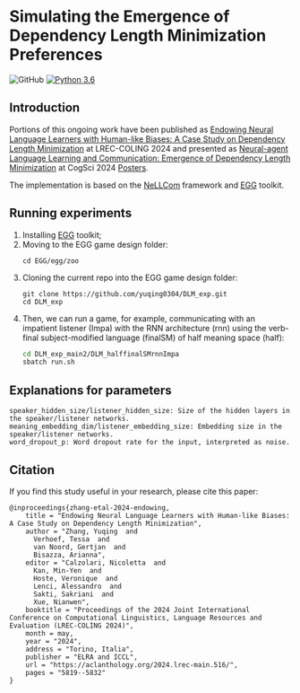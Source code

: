 # Simulating the Emergence of Dependency Length Minimization Preferences

![GitHub](https://img.shields.io/github/license/facebookresearch/EGG)
[![Python 3.6](https://img.shields.io/badge/python-3.6-blue.svg)](https://www.python.org/downloads/release/python-360/)

## Introduction

Portions of this ongoing work have been published as [Endowing Neural Language Learners with Human-like Biases: A Case Study on Dependency Length Minimization](https://aclanthology.org/2024.lrec-main.516/) at LREC-COLING 2024 and presented as [Neural-agent Language Learning and Communication: Emergence of Dependency Length Minimization](https://escholarship.org/uc/item/7fr1b90k) at CogSci 2024 [Posters](https://drive.google.com/file/d/1cWCUHkD3YlM8DXnTNPUri2Se7LZkr0_I/view?usp=sharing).

The implementation is based on the [NeLLCom](https://github.com/Yuchen-Lian/NeLLCom) framework and [EGG](https://github.com/facebookresearch/EGG) toolkit.

<!-- Parts of the generated files are stored in this [folder](https://drive.google.com/drive/folders/1_eUHRisx2DP6s7hf6DXCUzxLnDvweNyB?usp=drive_link). -->

## Running experiments

1. Installing [EGG](https://github.com/facebookresearch/EGG.git.) toolkit;
2. Moving to the EGG game design folder:
   ```
   cd EGG/egg/zoo
   ```
3. Cloning the current repo into the EGG game design folder:
   ```
   git clone https://github.com/yuqing0304/DLM_exp.git
   cd DLM_exp
   ```
4. Then, we can run a game, for example, communicating with an impatient listener (Impa) with the RNN architecture (rnn) using the verb-final subject-modified language (finalSM) of half meaning space (half):
    ```bash
   cd DLM_exp_main2/DLM_halffinalSMrnnImpa
   sbatch run.sh
    ```

## Explanations for parameters
   ```
  speaker_hidden_size/listener_hidden_size: Size of the hidden layers in the speaker/listener networks.
  meaning_embedding_dim/listener_embedding_size: Embedding size in the speaker/listener networks. 
  word_dropout_p: Word dropout rate for the input, interpreted as noise. 
   ```

## Citation
If you find this study useful in your research, please cite this paper:
```
@inproceedings{zhang-etal-2024-endowing,
    title = "Endowing Neural Language Learners with Human-like Biases: A Case Study on Dependency Length Minimization",
    author = "Zhang, Yuqing  and
      Verhoef, Tessa  and
      van Noord, Gertjan  and
      Bisazza, Arianna",
    editor = "Calzolari, Nicoletta  and
      Kan, Min-Yen  and
      Hoste, Veronique  and
      Lenci, Alessandro  and
      Sakti, Sakriani  and
      Xue, Nianwen",
    booktitle = "Proceedings of the 2024 Joint International Conference on Computational Linguistics, Language Resources and Evaluation (LREC-COLING 2024)",
    month = may,
    year = "2024",
    address = "Torino, Italia",
    publisher = "ELRA and ICCL",
    url = "https://aclanthology.org/2024.lrec-main.516/",
    pages = "5819--5832"
}
```
